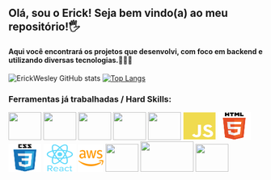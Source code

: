 ## Olá, sou o Erick! Seja bem vindo(a) ao meu repositório!🖐️
#### Aqui você encontrará os projetos que desenvolvi, com foco em backend e utilizando diversas tecnologias.👨🏽‍💻

![ErickWesley GitHub stats](https://github-readme-stats.vercel.app/api?username=ErickWesley&show_icons=true&theme=dracula)
[![Top Langs](https://github-readme-stats.vercel.app/api/top-langs/?username=ErickWesley&layout=compact&theme=dracula)](https://github.com/anuraghazra/github-readme-stats)



### Ferramentas já trabalhadas / Hard Skills:

<div style="display: inline-block;">
    <img height="55" width="65" src="https://cdn.jsdelivr.net/gh/devicons/devicon/icons/java/java-original-wordmark.svg" />
    <img height="55" width="65" src="https://cdn.jsdelivr.net/gh/devicons/devicon/icons/spring/spring-original-wordmark.svg" />
    <img height="55" width="65" src="https://cdn.jsdelivr.net/gh/devicons/devicon/icons/mysql/mysql-original-wordmark.svg" />
    <img height="55" width="65" src="https://cdn.jsdelivr.net/gh/devicons/devicon/icons/mongodb/mongodb-plain-wordmark.svg" />
    <img height="55" width="65" src="https://cdn.jsdelivr.net/gh/devicons/devicon/icons/postgresql/postgresql-original-wordmark.svg" />
    <img height="55" width="65" src="https://github.com/devicons/devicon/blob/v2.16.0/icons/javascript/javascript-plain.svg" />
    <img height="55" width="65" src="https://github.com/devicons/devicon/blob/v2.16.0/icons/html5/html5-original-wordmark.svg" />
    <img height="55" width="65" src="https://github.com/devicons/devicon/blob/v2.16.0/icons/css3/css3-original-wordmark.svg" />
    <img height="55" width="65" src="https://github.com/devicons/devicon/blob/v2.16.0/icons/react/react-original-wordmark.svg" />
    <img height="54" width="50" src="https://github.com/devicons/devicon/blob/v2.16.0/icons/amazonwebservices/amazonwebservices-plain-wordmark.svg" />
    <img height="55" width="65" src="https://cdn.jsdelivr.net/gh/devicons/devicon/icons/heroku/heroku-plain-wordmark.svg" />
    <img height="60" width="105" src="https://upload.wikimedia.org/wikipedia/commons/4/4e/Docker_%28container_engine%29_logo.svg" />
    <img height="55" width="65" src="https://cdn.jsdelivr.net/gh/devicons/devicon/icons/git/git-plain-wordmark.svg" />
</div>
